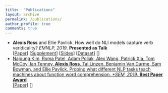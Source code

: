 ```yaml
---
title:  "Publications"
layout: archive 
permalink: /publications/
author_profile: true
comments: true
---
```


<ul>
<li><strong>Alexis Ross</strong> and Ellie Pavlick. How well do NLI models capture verb veridicality? <i>EMNLP, 2019</i>. <strong>Presented as Talk</strong>
<br>[<a href="https://www.aclweb.org/anthology/D19-1228.pdf">Paper</a>] [<a href="../assets/pdfs/verb_veridicality_supplement.pdf">Supplement</a>] [<a href="../assets/pdfs/verb_veridicality_slides.pdf">Slides</a>] [<a href="https://github.com/alexisjihyeross/verb_veridicality">Dataset</a>] [<a href="../assets/bibtex/verb_veridicality.bib"BibTex</a>]
</li>
<li>Najoung Kim, Roma Patel, Adam Poliak, Alex Wang, Patrick Xia, Tom McCoy, Ian Tenney, <strong>Alexis Ross</strong>, Tal Linzen, Benjamin Van Durme, Sam Bowman, and Ellie Pavlick. Probing what different NLP tasks teach machines about function word comprehension. <i>*SEM, 2019</i>. <strong>Best Paper Award</strong></li> [<a href = "https://www.aclweb.org/anthology/S19-1026v2.pdf">Paper</a>] [<a href = "../assets/bibtex/function_words.bib"BibTex</a>]
</ul>

